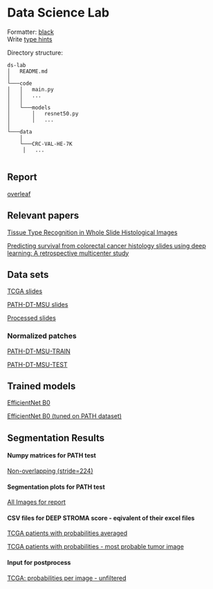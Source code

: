 # Data Science Lab

Formatter: [black](https://marketplace.visualstudio.com/items?itemName=ms-python.black-formatter)  
Write [type hints](https://docs.python.org/3/library/typing.html)

Directory structure:

```
ds-lab
│   README.md
│
└───code
│   │   main.py
│   │   ...
│   │
│   └───models
│       │   resnet50.py
│       │   ...
│
└───data
    │
    └───CRC-VAL-HE-7K
     │   ...


```

## Report
[overleaf](https://www.overleaf.com/4317228738rvbdxvrjjsws)

## Relevant papers
[Tissue Type Recognition in Whole Slide Histological Images](http://ceur-ws.org/Vol-3027/paper50.pdf)

[Predicting survival from colorectal cancer histology slides using deep learning: A retrospective multicenter study](https://journals.plos.org/plosmedicine/article/file?id=10.1371/journal.pmed.1002730&type=printable)

## Data sets

[TCGA slides](https://portal.gdc.cancer.gov/repository?filters=%7B%22op%22%3A%22and%22%2C%22content%22%3A%5B%7B%22content%22%3A%7B%22field%22%3A%22cases.case_id%22%2C%22value%22%3A%5B%22set_id%3ADqDl5YMBcZtnZdVfR3_w%22%5D%7D%2C%22op%22%3A%22IN%22%7D%2C%7B%22op%22%3A%22in%22%2C%22content%22%3A%7B%22field%22%3A%22files.data_type%22%2C%22value%22%3A%5B%22Slide%20Image%22%5D%7D%7D%5D%7D)

[PATH-DT-MSU slides](https://imaging.cs.msu.ru/en/research/histology/path-dt-msu)

[Processed slides](https://polybox.ethz.ch/index.php/s/Q4joLEkT8HepwWl)

### Normalized patches
[PATH-DT-MSU-TRAIN](https://polybox.ethz.ch/index.php/s/hzLxnW3Lb64V7UA/download)

[PATH-DT-MSU-TEST](https://polybox.ethz.ch/index.php/s/GOl8C9ONgDdxvBr/download)

## Trained models

[EfficientNet B0](https://polybox.ethz.ch/index.php/s/asyU2O8VKnxi6gd/download)

[EfficientNet B0 (tuned on PATH dataset)](https://polybox.ethz.ch/index.php/s/nX0SVRoob5X5uR0)

## Segmentation Results

#### Numpy matrices for PATH test

[Non-overlapping (stride=224)](https://polybox.ethz.ch/index.php/s/WICjsta2AYO47Lw)

#### Segmentation plots for PATH test

[All Images for report](https://polybox.ethz.ch/index.php/s/lv0TIbFs2cfwX3t)

#### CSV files for DEEP STROMA score - eqivalent of their excel files

[TCGA patients with probabilities averaged](https://polybox.ethz.ch/index.php/s/F800Obkts8TEE6Y)

[TCGA patients with probabilities - most probable tumor image](https://polybox.ethz.ch/index.php/s/8SlUq2AFCZC0bSn)

#### Input for postprocess

[TCGA: probabilities per image - unfiltered](https://polybox.ethz.ch/index.php/s/f7Ofp4ZcShN1lmk)
